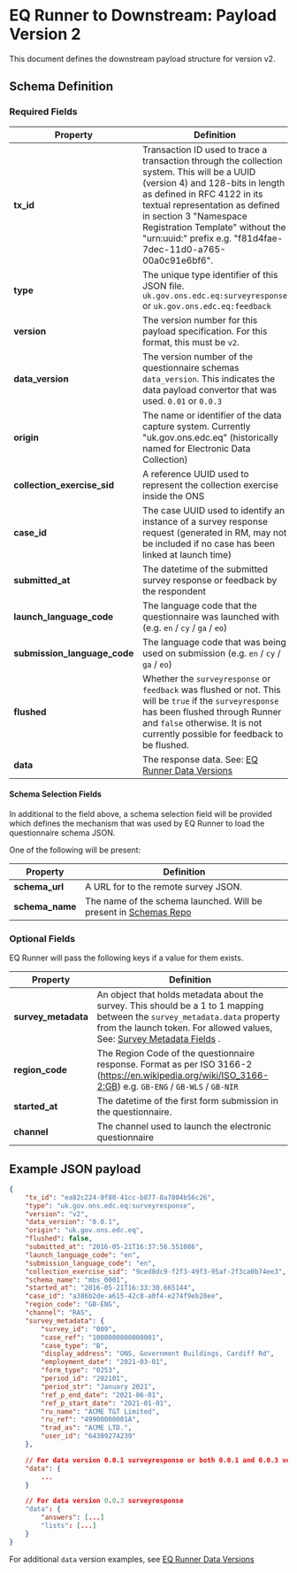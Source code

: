 # EQ Runner to Downstream: Payload Version 2

This document defines the downstream payload structure for version v2.

## Schema Definition

### Required Fields

| **Property**                 | **Definition**                                                                                                                                                                                                                                                                                                              |
| ---------------------------- | --------------------------------------------------------------------------------------------------------------------------------------------------------------------------------------------------------------------------------------------------------------------------------------------------------------------------- |
| **tx_id**                    | Transaction ID used to trace a transaction through the collection system. This will be a UUID (version 4) and 128-bits in length as defined in RFC 4122 in its textual representation as defined in section 3 "Namespace Registration Template" without the "urn:uuid:" prefix e.g. "f81d4fae-7dec-11d0-a765-00a0c91e6bf6". |
| **type**                     | The unique type identifier of this JSON file. `uk.gov.ons.edc.eq:surveyresponse` or `uk.gov.ons.edc.eq:feedback`                                                                                                                                                                                                            |
| **version**                  | The version number for this payload specification. For this format, this must be `v2`.                                                                                                                                                                                                                                      |
| **data_version**             | The version number of the questionnaire schemas `data_version`. This indicates the data payload convertor that was used. `0.01` or `0.0.3`                                                                                                                                                                                  |
| **origin**                   | The name or identifier of the data capture system. Currently "uk.gov.ons.edc.eq" (historically named for Electronic Data Collection)                                                                                                                                                                                        |
| **collection_exercise_sid**  | A reference UUID used to represent the collection exercise inside the ONS                                                                                                                                                                                                                                                   |
| **case_id**                  | The case UUID used to identify an instance of a survey response request (generated in RM, may not be included if no case has been linked at launch time)                                                                                                                                                                    |
| **submitted_at**             | The datetime of the submitted survey response or feedback by the respondent                                                                                                                                                                                                                                                 |
| **launch_language_code**     | The language code that the questionnaire was launched with (e.g. `en` / `cy` / `ga` / `eo`)                                                                                                                                                                                                                                 |
| **submission_language_code** | The language code that was being used on submission (e.g. `en` / `cy` / `ga` / `eo`)                                                                                                                                                                                                                                        |
| **flushed**                  | Whether the `surveyresponse` or `feedback` was flushed or not. This will be `true` if the `surveyresponse` has been flushed through Runner and `false` otherwise. It is not currently possible for feedback to be flushed.                                                                                                  |
| **data**                     | The response data. See: [EQ Runner Data Versions][eq_runner_data_versions]                                                                                                                                                                                                                                                  |

#### Schema Selection Fields

In additional to the field above, a schema selection field will be provided which defines the mechanism that was used by EQ Runner to load the questionnaire schema JSON.

One of the following will be present:

| **Property**    | **Definition**                                                                   |
| --------------- | -------------------------------------------------------------------------------- |
| **schema_url**  | A URL for to the remote survey JSON.                                             |
| **schema_name** | The name of the schema launched. Will be present in [Schemas Repo][schemas_repo] |

### Optional Fields

EQ Runner will pass the following keys if a value for them exists.

| **Property**        | **Definition**                                                                                                                                                                                                                 |
| ------------------- | ------------------------------------------------------------------------------------------------------------------------------------------------------------------------------------------------------------------------------ |
| **survey_metadata** | An object that holds metadata about the survey. This should be a 1 to 1 mapping between the `survey_metadata.data` property from the launch token. For allowed values, See: [Survey Metadata Fields][survey_metadata_fields] . |
| **region_code**     | The Region Code of the questionnaire response. Format as per ISO 3166-2 (https://en.wikipedia.org/wiki/ISO_3166-2:GB) e.g. `GB-ENG` / `GB-WLS` / `GB-NIR`                                                                      |
| **started_at**      | The datetime of the first form submission in the questionnaire.                                                                                                                                                                |
| **channel**         | The channel used to launch the electronic questionnaire                                                                                                                                                                        |

## Example JSON payload

```json
{
	"tx_id": "ea82c224-0f80-41cc-b877-8a7804b56c26",
	"type": "uk.gov.ons.edc.eq:surveyresponse",
	"version": "v2",
	"data_version": "0.0.1",
	"origin": "uk.gov.ons.edc.eq",
	"flushed": false,
	"submitted_at": "2016-05-21T16:37:56.551086",
	"launch_language_code": "en",
	"submission_language_code": "en",
	"collection_exercise_sid": "9ced8dc9-f2f3-49f3-95af-2f3ca0b74ee3",
	"schema_name": "mbs_0001",
	"started_at": "2016-05-21T16:33:30.665144",
	"case_id": "a386b2de-a615-42c8-a0f4-e274f9eb28ee",
	"region_code": "GB-ENG",
	"channel": "RAS",
	"survey_metadata": {
		"survey_id": "009",
		"case_ref": "1000000000000001",
		"case_type": "B",
		"display_address": "ONS, Government Buildings, Cardiff Rd",
		"employment_date": "2021-03-01",
		"form_type": "0253",
		"period_id": "202101",
		"period_str": "January 2021",
		"ref_p_end_date": "2021-06-01",
		"ref_p_start_date": "2021-01-01",
		"ru_name": "ACME T&T Limited",
		"ru_ref": "49900000001A",
		"trad_as": "ACME LTD.",
		"user_id": "64389274239"
	},

	// For data version 0.0.1 surveyresponse or both 0.0.1 and 0.0.3 versions of feedback
	"data": {
		...
	}

	// For data version 0.0.3 surveyresponse
	"data": {
		"answers": [...]
		"lists": [...]
	}
}
```

For additional `data` version examples, see [EQ Runner Data Versions][eq_runner_data_versions]

[eq_runner_data_versions]: eq_runner_data_versions.md "EQ Runner Data Versions"
[schemas_repo]: https://github.com/ONSdigital/eq-questionnaire-schemas/tree/main/schemas "Schemas Repo"
[survey_metadata_fields]: rm_to_eq_runner_payload_v2.md#survey-metadata-fields "Survey Metadata Fields"

